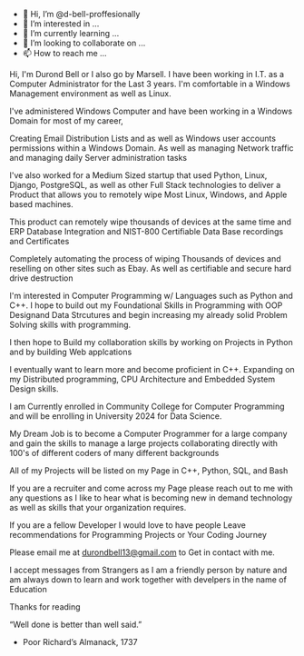 - 👋 Hi, I’m @d-bell-proffesionally
- 👀 I’m interested in ...
- 🌱 I’m currently learning ...
- 💞️ I’m looking to collaborate on ...
- 📫 How to reach me ...

<!---
d-bell-proffesionally/d-bell-proffesionally is a ✨ special ✨ repository because its `README.md` (this file) appears on your GitHub profile.
You can click the Preview link to take a look at your changes.
--->
Hi, I'm Durond Bell or I also go by Marsell. I have been working in I.T. as a Computer Administrator for the Last 3 years. I'm comfortable in a Windows Management environment as well as Linux.

I've administered Windows Computer and have been working in a Windows Domain for most of my career, 

Creating Email Distribution Lists and as well as Windows user accounts permissions within a Windows Domain. As well as managing Network traffic and managing daily Server administration tasks

I've also worked for a Medium Sized startup that used Python, Linux, Django, PostgreSQL, as well as other Full Stack technologies to deliver a Product that allows you to remotely wipe Most Linux, Windows, and Apple based machines.

This product can remotely wipe thousands of devices at the same time and ERP Database Integration and  NIST-800 Certifiable Data Base recordings and Certificates  

Completely automating the process of wiping Thousands of devices and reselling on other sites such as Ebay. As well as certifiable and secure hard drive destruction

I'm interested in Computer Programming w/ Languages such as Python and C++. I hope to build out my Foundational Skills in Programming with OOP Designand Data Strcutures and begin increasing my already solid Problem Solving skills with programming.

I then hope to Build my collaboration skills by working on Projects in Python and by building Web applcations

I eventually want to learn more and become proficient in C++. Expanding on my Distributed programming, CPU Architecture and Embedded System Design skills.

I am Currently enrolled in Community College for Computer Programming and will be enrolling in University 2024 for Data Science.

My Dream Job is to become a Computer Programmer for a large company and gain the skills to manage a large projects collaborating directly with 100's  of different coders of many different backgrounds

All of my Projects will be listed on my Page in C++, Python, SQL, and Bash

If you are a recruiter and come across my Page please reach out to me with any questions as I like to hear what is becoming new in demand technology as well as skills that your organization requires.

If you are a fellow Developer I would love to have people Leave recommendations for Programming Projects or Your Coding Journey

Please email me at durondbell13@gmail.com to Get in contact with me.

I accept messages from Strangers as I am a friendly person by nature and am always down to learn and work together with develpers in the name of Education

Thanks for reading

“Well done is better than well said.”
- Poor Richard’s Almanack, 1737

